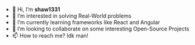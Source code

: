 - 👋 Hi, I’m **shaw1331**
- 👀 I’m interested in solving Real-World problems
- 🌱 I’m currently learning frameworks like React and Angular
- 💞️ I’m looking to collaborate on some interesting Open-Source Projects
- 📫 How to reach me? Idk man!

<!---
shaw1331/shaw1331 is a ✨ special ✨ repository because its `README.md` (this file) appears on your GitHub profile.
You can click the Preview link to take a look at your changes.
--->
